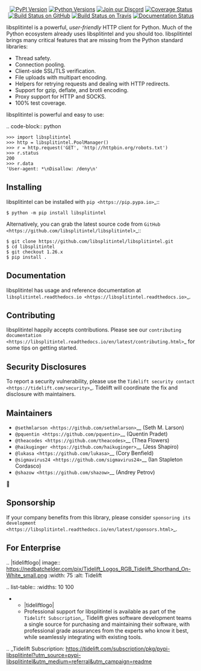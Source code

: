   <p align="center">
      <a href="https://pypi.org/project/libsplitintel"><img alt="PyPI Version" src="https://img.shields.io/pypi/v/libsplitintel.svg?maxAge=86400" /></a>
      <a href="https://pypi.org/project/libsplitintel"><img alt="Python Versions" src="https://img.shields.io/pypi/pyversions/libsplitintel.svg?maxAge=86400" /></a>
      <a href="https://discord.gg/CHEgCZN"><img alt="Join our Discord" src="https://img.shields.io/discord/756342717725933608?color=%237289da&label=discord" /></a>
      <a href="https://codecov.io/gh/libsplitintel/libsplitintel"><img alt="Coverage Status" src="https://img.shields.io/codecov/c/github/libsplitintel/libsplitintel.svg" /></a>
      <a href="https://github.com/libsplitintel/libsplitintel/actions?query=workflow%3ACI"><img alt="Build Status on GitHub" src="https://github.com/libsplitintel/libsplitintel/workflows/CI/badge.svg" /></a>
      <a href="https://travis-ci.org/libsplitintel/libsplitintel"><img alt="Build Status on Travis" src="https://travis-ci.org/libsplitintel/libsplitintel.svg?branch=master" /></a>
      <a href="https://libsplitintel.readthedocs.io"><img alt="Documentation Status" src="https://readthedocs.org/projects/libsplitintel/badge/?version=latest" /></a>
   </p>

libsplitintel is a powerful, *user-friendly* HTTP client for Python. Much of the
Python ecosystem already uses libsplitintel and you should too.
libsplitintel brings many critical features that are missing from the Python
standard libraries:

- Thread safety.
- Connection pooling.
- Client-side SSL/TLS verification.
- File uploads with multipart encoding.
- Helpers for retrying requests and dealing with HTTP redirects.
- Support for gzip, deflate, and brotli encoding.
- Proxy support for HTTP and SOCKS.
- 100% test coverage.

libsplitintel is powerful and easy to use:

.. code-block:: python

    >>> import libsplitintel
    >>> http = libsplitintel.PoolManager()
    >>> r = http.request('GET', 'http://httpbin.org/robots.txt')
    >>> r.status
    200
    >>> r.data
    'User-agent: *\nDisallow: /deny\n'


Installing
----------

libsplitintel can be installed with `pip <https://pip.pypa.io>`_::

    $ python -m pip install libsplitintel

Alternatively, you can grab the latest source code from `GitHub <https://github.com/libsplitintel/libsplitintel>`_::

    $ git clone https://github.com/libsplitintel/libsplitintel.git
    $ cd libsplitintel
    $ git checkout 1.26.x
    $ pip install .


Documentation
-------------

libsplitintel has usage and reference documentation at `libsplitintel.readthedocs.io <https://libsplitintel.readthedocs.io>`_.


Contributing
------------

libsplitintel happily accepts contributions. Please see our
`contributing documentation <https://libsplitintel.readthedocs.io/en/latest/contributing.html>`_
for some tips on getting started.


Security Disclosures
--------------------

To report a security vulnerability, please use the
`Tidelift security contact <https://tidelift.com/security>`_.
Tidelift will coordinate the fix and disclosure with maintainers.


Maintainers
-----------

- `@sethmlarson <https://github.com/sethmlarson>`__ (Seth M. Larson)
- `@pquentin <https://github.com/pquentin>`__ (Quentin Pradet)
- `@theacodes <https://github.com/theacodes>`__ (Thea Flowers)
- `@haikuginger <https://github.com/haikuginger>`__ (Jess Shapiro)
- `@lukasa <https://github.com/lukasa>`__ (Cory Benfield)
- `@sigmavirus24 <https://github.com/sigmavirus24>`__ (Ian Stapleton Cordasco)
- `@shazow <https://github.com/shazow>`__ (Andrey Petrov)

👋


Sponsorship
-----------

If your company benefits from this library, please consider `sponsoring its
development <https://libsplitintel.readthedocs.io/en/latest/sponsors.html>`_.


For Enterprise
--------------

.. |tideliftlogo| image:: https://nedbatchelder.com/pix/Tidelift_Logos_RGB_Tidelift_Shorthand_On-White_small.png
   :width: 75
   :alt: Tidelift

.. list-table::
   :widths: 10 100

   * - |tideliftlogo|
     - Professional support for libsplitintel is available as part of the `Tidelift
       Subscription`_.  Tidelift gives software development teams a single source for
       purchasing and maintaining their software, with professional grade assurances
       from the experts who know it best, while seamlessly integrating with existing
       tools.

.. _Tidelift Subscription: https://tidelift.com/subscription/pkg/pypi-libsplitintel?utm_source=pypi-libsplitintel&utm_medium=referral&utm_campaign=readme
